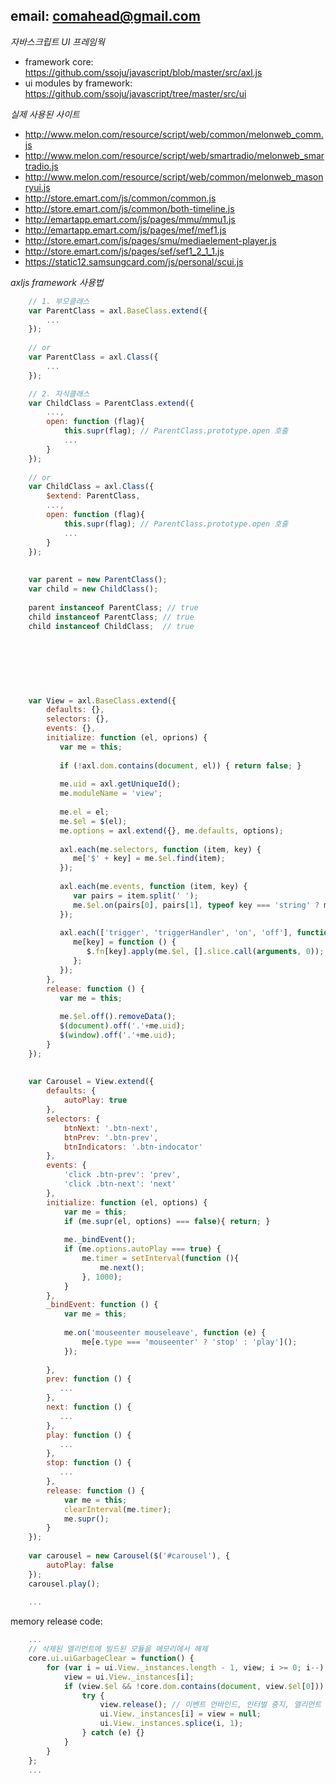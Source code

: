 
## email: comahead@gmail.com

*자바스크립트 UI 프레임웍*

- framework core: https://github.com/ssoju/javascript/blob/master/src/axl.js
- ui modules by framework: https://github.com/ssoju/javascript/tree/master/src/ui

*실제 사용된 사이트*
- http://www.melon.com/resource/script/web/common/melonweb_comm.js
- http://www.melon.com/resource/script/web/smartradio/melonweb_smartradio.js
- http://www.melon.com/resource/script/web/common/melonweb_masonryui.js
- http://store.emart.com/js/common/common.js
- http://store.emart.com/js/common/both-timeline.js
- http://emartapp.emart.com/js/pages/mmu/mmu1.js
- http://emartapp.emart.com/js/pages/mef/mef1.js
- http://store.emart.com/js/pages/smu/mediaelement-player.js
- http://store.emart.com/js/pages/sef/sef1_2_1_1.js
- https://static12.samsungcard.com/js/personal/scui.js

*axljs framework 사용법*

```javascript
    // 1. 부모클래스
    var ParentClass = axl.BaseClass.extend({
        ...
    });
    
    // or
    var ParentClass = axl.Class({
        ...
    });

    // 2. 자식클래스
    var ChildClass = ParentClass.extend({
        ...,
        open: function (flag){
            this.supr(flag); // ParentClass.prototype.open 호출
            ...
        }
    });
    
    // or
    var ChildClass = axl.Class({
        $extend: ParentClass,
        ...,
        open: function (flag){
            this.supr(flag); // ParentClass.prototype.open 호출
            ...
        }
    });    
    
    
    var parent = new ParentClass();
    var child = new ChildClass();
    
    parent instanceof ParentClass; // true
    child instanceof ParentClass; // true
    child instanceof ChildClass;  // true
    
    
    
    
    
    
    
    var View = axl.BaseClass.extend({
        defaults: {},
        selectors: {},
        events: {},
        initialize: function (el, oprions) {
           var me = this;
           
           if (!axl.dom.contains(document, el)) { return false; }
           
           me.uid = axl.getUniqueId();
           me.moduleName = 'view';
           
           me.el = el;
           me.$el = $(el);
           me.options = axl.extend({}, me.defaults, options);
           
           axl.each(me.selectors, function (item, key) {
              me['$' + key] = me.$el.find(item);    
           });
           
           axl.each(me.events, function (item, key) {
              var pairs = item.split(' ');
              me.$el.on(pairs[0], pairs[1], typeof key === 'string' ? me[key] : key);
           });
           
           axl.each(['trigger', 'triggerHandler', 'on', 'off'], function (item, key) {
              me[key] = function () {
                 $.fn[key].apply(me.$el, [].slice.call(arguments, 0));
              };
           });
        },
        release: function () {
           var me = this;
           
           me.$el.off().removeData();
           $(document).off('.'+me.uid);
           $(window).off('.'+me.uid);
        }
    });
    
    
    var Carousel = View.extend({
        defaults: {
            autoPlay: true
        },
        selectors: {
            btnNext: '.btn-next',
            btnPrev: '.btn-prev',
            btnIndicators: '.btn-indocator'
        },
        events: {
            'click .btn-prev': 'prev',
            'click .btn-next': 'next'
        },
        initialize: function (el, options) {
            var me = this;
            if (me.supr(el, options) === false){ return; }
            
            me._bindEvent();
            if (me.options.autoPlay === true) {
                me.timer = setInterval(function (){
                    me.next();
                }, 1000);
            }
        },
        _bindEvent: function () {
            var me = this;
            
            me.on('mouseenter mouseleave', function (e) {
                me[e.type === 'mouseenter' ? 'stop' : 'play']();
            });
            
        },
        prev: function () {
           ...
        },
        next: function () {
           ...
        },
        play: function () {
           ...
        },
        stop: function () {
           ...
        },
        release: function () {
            var me = this;
            clearInterval(me.timer);
            me.supr();
        }
    });
    
    var carousel = new Carousel($('#carousel'), {
        autoPlay: false
    });
    carousel.play();
    
    ...
```

memory release code: 
```javascript
    ...
    // 삭제된 엘리먼트에 빌드된 모듈을 메모리에서 해제
    core.ui.uiGarbageClear = function() {
        for (var i = ui.View._instances.length - 1, view; i >= 0; i--) {
            view = ui.View._instances[i];
            if (view.$el && !core.dom.contains(document, view.$el[0])) { // DOM에서 삭제여부 체크
                try {
                    view.release(); // 이벤트 언바인드, 인터벌 중지, 엘리먼트 참조 null 처리 등등 
                    ui.View._instances[i] = view = null;
                    ui.View._instances.splice(i, 1);
                } catch (e) {}
            }
        }
    };
    ...
```

